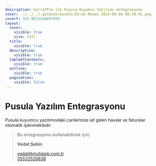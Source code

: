 ```yaml
---
description: SarrafPro ile Pusula Kuyumcu Yazılımı entegrasyonu
cover: ../../../.gitbook/assets/Ekran Resmi 2025-03-04 00.58.01.png
coverY: 325.0612244897959
layout:
  cover:
    visible: true
    size: full
  title:
    visible: true
  description:
    visible: true
  tableOfContents:
    visible: true
  outline:
    visible: true
  pagination:
    visible: false
---
```


# Pusula Yazılım Entegrasyonu

Pusula kuyumcu yazılımındaki carilerinize ait gelen havale ve faturalar otomatik işlenmektedir.



> _Bu entegrasyonu kullanabilmek için;_
>
> **Vedat Şahin**
>
> [vedat@muhasip.com.tr](mailto:vedat@muhasip.com.tr)\
> [05532526838](tel:05532526838)

